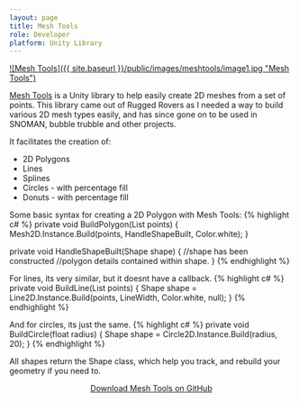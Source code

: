 ```yaml
---
layout: page
title: Mesh Tools
role: Developer
platform: Unity Library
---
```


<a href="https://github.com/JonathanReid/MeshTools">![Mesh Tools]({{ site.baseurl }}/public/images/meshtools/image1.jpg "Mesh Tools")</a>
 
[Mesh Tools](https://github.com/JonathanReid/MeshTools) is a Unity library to help easily create 2D meshes from a set of points. This library came out of Rugged Rovers as I needed a way to build various 2D mesh types easily, and has since gone on to be used in SNOMAN, bubble trubble and other projects.

It facilitates the creation of:

* 2D Polygons
* Lines
* Splines
* Circles - with percentage fill
* Donuts - with percentage fill

Some basic syntax for creating a 2D Polygon with Mesh Tools:
{% highlight c# %}
private void BuildPolygon(List<Vector2> points)
{
	Mesh2D.Instance.Build(points, HandleShapeBuilt, Color.white);
}

private void HandleShapeBuilt(Shape shape)
{
	//shape has been constructed
	//polygon details contained within shape.
}
{% endhighlight %}

For lines, its very similar, but it doesnt have a callback.
{% highlight c# %}
private void BuildLine(List<Vector2> points)
{
	Shape shape = Line2D.Instance.Build(points, LineWidth, Color.white, null);
}
{% endhighlight %}

And for circles, its just the same.
{% highlight c# %}
private void BuildCircle(float radius)
{
	Shape shape = Circle2D.Instance.Build(radius, 20);
}
{% endhighlight %}

All shapes return the Shape class, which help you track, and rebuild your geometry if you need to.

<center>
<a href="https://github.com/JonathanReid/MeshTools">Download Mesh Tools on GitHub</a>
</center>